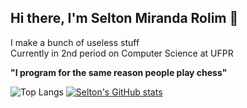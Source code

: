 ## Hi there, I'm Selton Miranda Rolim 👋
 
I make a bunch of useless stuff <br/>
Currently in 2nd period on Computer Science at UFPR

**"I program for the same reason people play chess"**

![Top Langs](https://github-readme-stats.vercel.app/api/top-langs/?username=SeltonMiranda&theme=tokyonight&layout=compact&card_width=400)
[![Selton's GitHub stats](https://github-readme-stats.vercel.app/api?username=SeltonMiranda&theme=tokyonight&)](https://github.com/anuraghazra/github-readme-stats)

